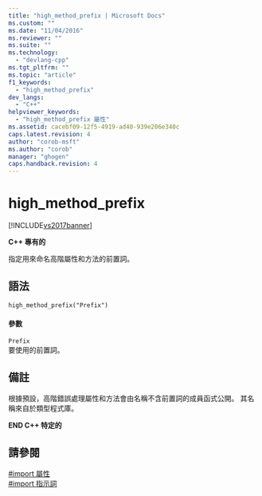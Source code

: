 ```yaml
---
title: "high_method_prefix | Microsoft Docs"
ms.custom: ""
ms.date: "11/04/2016"
ms.reviewer: ""
ms.suite: ""
ms.technology: 
  - "devlang-cpp"
ms.tgt_pltfrm: ""
ms.topic: "article"
f1_keywords: 
  - "high_method_prefix"
dev_langs: 
  - "C++"
helpviewer_keywords: 
  - "high_method_prefix 屬性"
ms.assetid: cacebf09-12f5-4919-ad40-939e206e340c
caps.latest.revision: 4
author: "corob-msft"
ms.author: "corob"
manager: "ghogen"
caps.handback.revision: 4
---
```

# high_method_prefix
[!INCLUDE[vs2017banner](../assembler/inline/includes/vs2017banner.md)]

**C\+\+ 專有的**  
  
 指定用來命名高階屬性和方法的前置詞。  
  
## 語法  
  
```  
high_method_prefix("Prefix")  
```  
  
#### 參數  
 `Prefix`  
 要使用的前置詞。  
  
## 備註  
 根據預設，高階錯誤處理屬性和方法會由名稱不含前置詞的成員函式公開。  其名稱來自於類型程式庫。  
  
 **END C\+\+ 特定的**  
  
## 請參閱  
 [\#import 屬性](../preprocessor/hash-import-attributes-cpp.md)   
 [\#import 指示詞](../preprocessor/hash-import-directive-cpp.md)